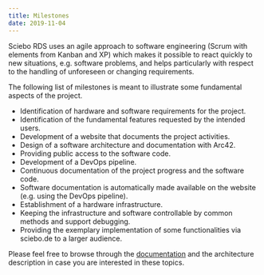```yaml
---
title: Milestones
date: 2019-11-04
---
```


Sciebo RDS uses an agile approach to software engineering (Scrum with elements from Kanban and XP) which makes it possible to react quickly to new situations, e.g. software problems, and helps particularly with respect to the handling of unforeseen or changing requirements. 

<!--more-->

The following list of milestones is meant to illustrate some fundamental aspects of the project.

<ul class="milestones milestones-bordered">
  <li>
    <i class="milestone-success glyphicon glyphicon-ok"> </i>
    Identification of hardware and software requirements for the project.
  </li>
  <li>
    <i class="milestone-success glyphicon glyphicon-ok"> </i>
    Identification of the fundamental features requested by the intended users.
  </li>
  <li>
    <i class="milestone-success glyphicon glyphicon-ok"> </i>
    Development of a website that documents the project activities.
  </li>
  <li>
    <i class="milestone-info glyphicon glyphicon-arrow-right"> </i>
    Design of a software architecture and documentation with Arc42.
  </li>
  <li>
    <i class="milestone-primary glyphicon glyphicon-arrow-right"> </i>
    Providing public access to the software code.
  </li>
  <li>
    <i class="milestone-info glyphicon glyphicon-arrow-right"> </i>
    Development of a DevOps pipeline.
  <li>
    <i class="milestone-primary glyphicon glyphicon-paperclip"></i>
    Continuous documentation of the project progress and the software code.
  </li>
  <li>
    <i class="milestone-info glyphicon glyphicon-wrench"> </i>
    Software documentation is automatically made available on the website (e.g. using the DevOps pipeline).
  </li>
  <li>
    <i class="milestone-info fa fa-road"> </i>
    Establishment of a hardware infrastructure.
  </li>
  <li>
    <i class="milestone-warning glyphicon glyphicon-stats"> </i>
    Keeping the infrastructure and software controllable by common methods and support debugging.
  </li>
  <li>
    <i class="milestone-warning fas fa-users"> </i>
    Providing the exemplary implementation of some functionalities via sciebo.de to a larger audience.
  </li><!--
  <li>
    <i class="milestone-error fas fa-times"> </i>
    Lorem ipsum dolor sit amet, consectetur adipiscing elit...
  </li>-->
</ul>

Please feel free to browse through the [documentation](/doc/) and the architecture description in case you are interested in these topics.